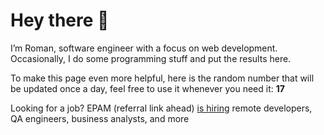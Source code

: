 # Hey there 👋

I’m Roman, software engineer with a focus on web development. Occasionally, I do
some programming stuff and put the results here.

To make this page even more helpful, here is the random number that will be
updated once a day, feel free to use it whenever you need it: **17**

Looking for a job? EPAM (referral link ahead) [is hiring](https://epa.ms/RomanGusev) remote developers,
QA engineers, business analysts, and more
